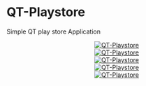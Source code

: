 # QT-Playstore
Simple QT play store Application

<center><a href="https://imgbb.com/"><img src="https://i.ibb.co/GQMS05x/Capture1.png" alt="QT-Playstore" border="0" /></a></center>
<center><a href="https://imgbb.com/"><img src="https://i.ibb.co/d2fqXHr/Capture2.png" alt="QT-Playstore" border="0" /></a></center>
<center><a href="https://ibb.co/q9Wwqh7"><img src="https://i.ibb.co/nfnSd46/Capture3.png" alt="QT-Playstore" border="0" /></a></center>
<center><a href="https://ibb.co/NtY5qtQ"><img src="https://i.ibb.co/Fm721mN/Capture4.png" alt="QT-Playstore" border="0" /></a></center>
<center><a href="https://imgbb.com/"><img src="https://i.ibb.co/9T00JM2/Capture5.png" alt="QT-Playstore" border="0" /></a></center>

